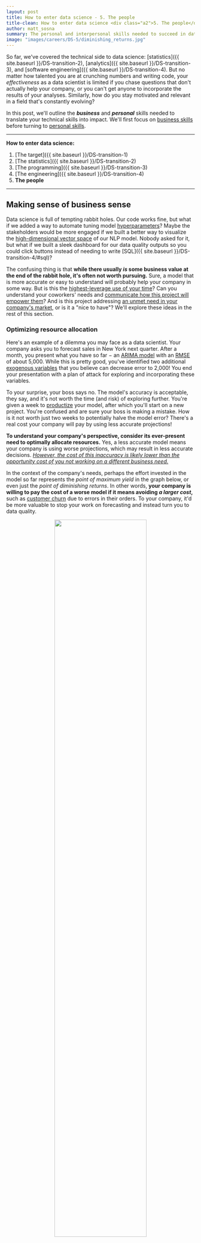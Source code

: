 ```yaml
---
layout: post
title: How to enter data science - 5. The people
title-clean: How to enter data science <div class="a2">5. The people</div>
author: matt_sosna
summary: The personal and interpersonal skills needed to succeed in data science
image: "images/careers/DS-5/diminishing_returns.jpg"
---
```


So far, we've covered the technical side to data science: [statistics]({{  site.baseurl  }}/DS-transition-2), [analytics]({{  site.baseurl  }}/DS-transition-3), and [software engineering]({{  site.baseurl  }}/DS-transition-4). But no matter how talented you are at crunching numbers and writing code, your *effectiveness* as a data scientist is limited if you chase questions that don't actually help your company, or you can't get anyone to incorporate the results of your analyses. Similarly, how do you stay motivated and relevant in a field that's constantly evolving?

In this post, we'll outline the _**business**_ and _**personal**_ skills needed to translate your technical skills into impact. We'll first focus on [business skills](#making-sense-of-business-sense) before turning to [personal skills](#the-self-parameter).

---
**How to enter data science:**
1. [The target]({{  site.baseurl  }}/DS-transition-1)
2. [The statistics]({{  site.baseurl  }}/DS-transition-2)
3. [The programming]({{  site.baseurl  }}/DS-transition-3)
4. [The engineering]({{  site.baseurl  }}/DS-transition-4)
5. **The people**

---

## Making sense of business sense
Data science is full of tempting rabbit holes. Our code works fine, but what if we added a way to automate tuning model [hyperparameters](https://machinelearningmastery.com/difference-between-a-parameter-and-a-hyperparameter/)? Maybe the stakeholders would be more engaged if we built a better way to visualize the [high-dimensional vector space](https://towardsdatascience.com/lets-understand-the-vector-space-model-in-machine-learning-by-modelling-cars-b60a8df6684f) of our NLP model. Nobody asked for it, but what if we built a sleek dashboard for our data quality outputs so you could click buttons instead of needing to write [SQL]({{  site.baseurl  }}/DS-transition-4/#sql)?

The confusing thing is that **while there usually _is_ some business value at the end of the rabbit hole, it's often not worth pursuing.** Sure, a model that is more accurate or easy to understand will probably help your company in some way. But is this the [highest-leverage use of your time](#optimizing-resource-allocation)? Can you understand your coworkers' needs and [communicate how this project will empower them](#empowering-coworkers)? And is this project addressing [an unmet need in your company's market](#understanding-the-market), or is it a "nice to have"? We'll explore these ideas in the rest of this section.

### Optimizing resource allocation
Here's an example of a dilemma you may face as a data scientist. Your company asks you to forecast sales in New York next quarter. After a month, you present what you have so far $-$ an [ARIMA model](https://www.machinelearningplus.com/time-series/arima-model-time-series-forecasting-python/) with an [RMSE](https://www.statisticshowto.com/probability-and-statistics/regression-analysis/rmse-root-mean-square-error/) of about 5,000. While this is pretty good, you've identified two additional [exogenous variables](https://towardsdatascience.com/time-series-forecasting-a-getting-started-guide-c435f9fa2216) that you believe can decrease error to 2,000! You end your presentation with a plan of attack for exploring and incorporating these variables.

To your surprise, your boss says no. The model's accuracy is acceptable, they say, and it's not worth the time (and risk) of exploring further. You're given a week to [productize](https://www.datapred.com/blog/productizing-machine-learning-models-what-is-required) your model, after which you'll start on a new project. You're confused and are sure your boss is making a mistake. How is it not worth just two weeks to potentially halve the model error? There's a real cost your company will pay by using less accurate projections!

**To understand your company's perspective, consider its ever-present need to optimally allocate resources.** Yes, a less accurate model means your company is using worse projections, which may result in less accurate decisions. <u><i>However, the cost of this inaccuracy is likely lower than the <a href="https://www.investopedia.com/terms/o/opportunitycost.asp">opportunity cost</a> of you not working on a different business need.</i></u>

In the context of the company's needs, perhaps the effort invested in the model so far represents the *point of maximum yield* in the graph below, or even just the *point of diminishing returns*. In other words, **your company is willing to pay the cost of a worse model if it means avoiding *a larger cost*,** such as [customer churn](https://blog.hubspot.com/service/what-is-customer-churn) due to errors in their orders. To your company, it'd be more valuable to stop your work on forecasting and instead turn you to data quality.

<center>
<img src = "{{  site.baseurl  }}/images/careers/DS-5/diminishing_returns.jpg" height="70%" width="70%">
</center>
<span style="font-size: 12px"><i>Source: [The Peak Performance Center](https://thepeakperformancecenter.com/business/strategic-management/the-law-of-diminishing-returns/law-of-diminishing-returns/)</i></span>

It's easy to get frustrated by being cut short on a project, especially if you've sunk time into it or have finally built up steam. It's important, though, to **separate your feelings about a project from your judgment on whether it's worth pursuing.** Focusing on how you can best benefit your company, rather than just pursuing questions you alone find interesting, will make you a far more effective employee.<sup>[[1]](#1-optimizing-resource-allocation)</sup>

The next sections will cover how to best help your company through [empowering coworkers](#empowering-coworkers) and [understanding the market](#understanding-the-market). A solid understanding here will enable more productive conversations with your boss, product manager, or other internal departments. It will also help build trust in data science initiatives you may bring to the table, as you will be able to better communicate how they will help the company.

### Empowering coworkers
Let's get something out of the way upfront: **the best way to empower your coworkers is to _ask them what they need._** You'll save a lot of time and effort by getting your coworker needs from the source, rather than guessing at what they want. Your sleek and informative dashboard doesn't matter *if it's answering a question your coworkers aren't actually asking!*

Your non-technical coworkers usually don't need fancy machine learning to be more productive. For someone who doesn't code for a living, their major pain points are more likely to be:
1. The amount of time they spend clicking around to gather or move data
2. A lack of visibility on issues they're responsible for (e.g. data quality)

Luckily, these are areas that can be straightforward to automate and can dramatically help your coworkers. You can get a ton of mileage, for example, from creating Python scripts that run nightly, pulling data from various sources and outputting a CSV that's automatically [pulled into Google Sheets](https://webapps.stackexchange.com/questions/40658/pull-csv-data-from-url-to-google-spreadsheet) or [sent as an email](https://github.com/sendgrid/sendgrid-python).<sup>[[2]](#2-empowering-coworkers)</sup> (If *every* request you hear is about accessing data, though, this is a bigger issue, and one for the software engineering or data engineering teams.)

But let's say that the need you're fulfilling *is* more technical, such as a model for anomaly detection or sales forecasting. For these more complicated offerings, **it is _essential_ that your product is <u>highly reliable</u> and <u>easy to understand</u>,** especially if your user is in a customer-facing role. Put yourself in your coworkers' shoes: imagine the nightmare of using some flaky Flask app for a meeting with an impatient customer, the app crashing while the customer is staring at you, and then not being able to figure out how to restart the app. Your impatient customer is now one who didn't get the services they paid for, and now you need to awkwardly and apologetically pick up the slack next time to convince them to remain a customer.

Avoiding headaches like these, as well as the annoyance of being less productive while learning to use a new tool, can make coworkers hesitant to use your product. This is the case even if they in theory agree that your product should make them more productive! **The key here is to build trust in your product.** Expect to spend a good deal of time writing documentation, training coworkers, and answering their questions. If you can, [watch how your coworkers *actually* use your product](https://www.hotjar.com/usability-testing/) live $-$ this is the ultimate test of whether you're accomplishing your goal of enabling them.

### Understanding the market
Your company doesn't exist in a vacuum. Beyond the walls of your office are **customers, competitors, investors,** and **regulators,** each affecting your business in a different way. What do they care about, and how is that changing over time? What is the core offering of your company, and what need in the market is it fulfilling?  

Don't stress about being an expert in this. But to vastly improve the value you can bring to your company, seek to understand the context your company is in. Look at what competitors' data science teams are doing. What are [best team practices at top companies](https://docs.microsoft.com/en-us/azure/machine-learning/team-data-science-process/overview)?

* [key performance indicators](https://www.investopedia.com/terms/k/kpi.asp)
* Elite DS: https://www.cio.com/article/3263790/the-essential-skills-and-traits-of-an-expert-data-scientist.html
  - Critical thinking, communication, DS intuition (right tool for right job), risk analysis, process improvement. Being able to explain *how* and *why* a model works is important.


## The `self` parameter
We'll shift now from talking about business sense to talking about self $-$ how to *consistently deliver.*

There's not much I can say that people like Nir Eyal (Indistractable), James Clear (Atomic Habits), and plenty of others can do much better. But I can share, at least, some productivity tips that I think are applicable to data science.

For it to be impactful, it needs to be relevant. There's a philosophy/lifestyle for successful people in tech: you need to constantly be learning. There's a sort of humility in knowing that the in-demand tools of the day will keep changing. It's like resting on a slowly-moving treadmill... stop moving and you'll gradually slip away.


* Need to constantly be learning and improving
* New technologies and frameworks will come, and you'll need to learn them to stay relevant.


### CI: Continuous Improvement
Data science is constantly evolving. You need to keep learning.

[Julia](https://julialang.org/) in the future.

Armin Ronacher, the creator of Python's [Flask](https://flask.palletsprojects.com/en/1.1.x/) library, has even [moved on to the language Rust](https://www.youtube.com/watch?v=saW18UvYLQg).

* You need to love programming. For most of your day, for most of your days, you're going to be reading and writing code.
* You need to love learning. There is a staggering amount to programming languages and frameworks out there. There's also a huge number of ways to get a job done, ranging from barely getting the job done to being computationally optimized and able to handle any attempt at forcing an error. Like the Red Queen in *Alice and Wonderland*, you can't stay still - you need to always be learning. (Or you'll eventually end up only able to write code in increasingly esoteric situations, like Maryland's recent call for COBOL programmers...)



It's tempting to follow the path of least resistance as a data scientist. It's enjoyable to keep analyzing data, so let's run some more analyses. I like writing tests, so it's easy to justify refactoring an old repo. Maybe we want to read just a few more articles before we can really start on our thing.


In other words, *given the context the company is currently in, what's the best thing to do?*

This varies by industry and over time. Perhaps a competitor has just come out with a product that gives them an advantage, and you need to build a similar product to avoid losing customers.


### The data science vacuum

fall into the "data science vacuum," as I like to think of it. In the vacuum, we can just focus on the analysis and the code.

But the issue with the vacuum is that we lack the **context** for crunching our numbers.

ignore the interpersonal aspect of data science. Our job is to crunch the numbers, to parse the signals from the noise and uncover the truth. The truth should speak for itself

"Storytelling"

But in this post, we'll instead ask **what** tasks to focus on and **why**? What are the questions that actually help a business move forward?

### Table of contents
1. Critical thinking
  - Like with the statistics post, being able to identify the cause of trends. Parsing signals from noise


* Need to focus on what the business needs are
 - e.g. customers feel like they're not getting enough value from your product. So you need to make that value more visible. e.g. Can you quantify the benefits, such as savings, or increased revenue for them, relative to the cost of your product? Can you do this in a way that controls for external factors like seasonality (e.g. more people buy stuff in November/December)?


**Business skills:** knowing _**what**_ to do and _**why**_
**Personal skills:** knowing how to _**consistently deliver**_

Some thoughts:
* [Speed-accuracy tradeoff](https://link.springer.com/referenceworkentry/10.1007%2F978-0-387-79948-3_1247) from neuroscience. **You need to operate with constraints in mind.** You likely don't have the time to deliver a perfect analysis. Diminishing returns.




### Final business thoughts
A word to the wise, though... programming skills are often easier to pick up than domain knowledge. There are dozens of resources out there for learning coding. Not so many for getting hands-on experience with Building Automation Systems, or legal documentation, or whatever. Think about what you would need a professional to teach you vs. what you can learn on your own.


## Concluding thoughts
This series has covered a lot. We started by talking about [how to navigate the diversity of data science roles]({{  site.baseurl  }}/DS-transition-1) before going into detail on some useful technical skills: [statistics]({{  site.baseurl  }}/DS-transition-2), [analytics]({{  site.baseurl  }}/DS-transition-3), and [software engineering]({{  site.baseurl  }}/DS-transition-4). The last three posts covered **how** to accomplish a task as a data scientist.

## Footnotes
#### 1. [Optimizing resource allocation](#optimizing-resource-allocation)
It may sound like this section is arguing that <u><i>the work you want to do</i></u> and <u><i>what's best for the company</i></u> are two separate and irreconcilable worlds, which isn't necessarily the case. **If you're focused on delivering business value, i.e. doing work that truly drives positive change at your company, then these two worlds will neatly overlap.** The issue is if you want to *only* build machine learning models and [none of the steps *around* the models]({{  site.baseurl  }}/DS-transition-3/#machine-learning), such as cleaning data, building pipelines, and soliciting and incorporating feedback from users. Shifting your goal from doing "cool data science" to doing "*impactful* data science" will help your goals align with your company's.

But you also shouldn't expect your job to completely fulfill you professionally, and definitely not personally. When I wasn't getting as much teaching as I wanted after leaving academia, a former boss introduced me to the [Trilogy coding boot camp](https://www.trilogyed.com/programs/), where I now happily tutor. Indeed, this article by Kabir Sehgal [in the *Harvard Business Review*](https://hbr.org/2017/04/why-you-should-have-at-least-two-careers) argues that everyone should have at least *two* careers (!), as that lets you enjoy different jobs for what they *do* offer.

#### 2. [Empowering coworkers](#empowering-coworkers)
An obligatory note of caution: it's easy to introduce a ton of [scope creep](https://en.wikipedia.org/wiki/Scope_creep) with one-off scripts as feedback from your coworkers comes in. As best you can, try to establish the scope upfront, defining the point after which feedback is be treated as a [feature request](https://craft.io/knowledge-center/7-useful-tips-to-manage-feature-requests) with a slower turnaround time. Similarly, to avoid taking on too much [tech debt](https://en.wikipedia.org/wiki/Technical_debt), at some point it will be important to [modularize the code]({{  site.baseurl  }}/DS-transition-4/#object-oriented-programming) to make it easier and safer to modify.
